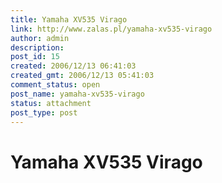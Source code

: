 ```yaml
---
title: Yamaha XV535 Virago 
link: http://www.zalas.pl/yamaha-xv535-virago
author: admin
description: 
post_id: 15
created: 2006/12/13 06:41:03
created_gmt: 2006/12/13 05:41:03
comment_status: open
post_name: yamaha-xv535-virago
status: attachment
post_type: post
---
```


# Yamaha XV535 Virago 

